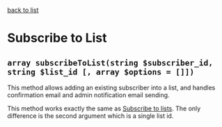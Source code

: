 [back to list](../Readme.md)

# Subscribe to List

## `array subscribeToList(string $subscriber_id, string $list_id [, array $options = []])`

This method allows adding an existing subscriber into a list, and handles confirmation email and admin notification email sending.

This method works exactly the same as [Subscribe to lists](./SubscribeToLists.md). The only difference is the second argument which is a single list id.
